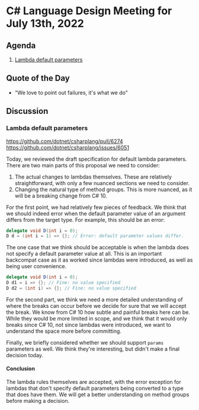 # C# Language Design Meeting for July 13th, 2022

## Agenda

1. [Lambda default parameters](#lambda-default-parameters)

## Quote of the Day

- "We love to point out failures, it's what we do"

## Discussion

### Lambda default parameters

https://github.com/dotnet/csharplang/pull/6274  
https://github.com/dotnet/csharplang/issues/6051

Today, we reviewed the draft specification for default lambda parameters. There are two main parts of this proposal we need to consider:

1. The actual changes to lambdas themselves. These are relatively straightforward, with only a few nuanced sections we need to consider.
2. Changing the natural type of method groups. This is more nuanced, as it will be a breaking change from C# 10.

For the first point, we had relatively few pieces of feedback. We think that we should indeed error when the default parameter value of an argument
differs from the target type. For example, this should be an error:

```cs
delegate void D(int i = 0);
D d = (int i = 1) => {}; // Error: default parameter values differ.
```

The one case that we think should be acceptable is when the lambda does not specify a default parameter value at all. This is an important backcompat
case as it as worked since lambdas were introduced, as well as being user convenience.

```cs
delegate void D(int i = 0);
D d1 = i => {}; // Fine: no value specified
D d2 = (int i) => {}; // Fine: no value specified
```

For the second part, we think we need a more detailed understanding of where the breaks can occur before we decide for sure that we will accept the
break. We know from C# 10 how subtle and painful breaks here can be. While they would be more limited in scope, and we think that it would only breaks
since C# 10, not since lambdas were introduced, we want to understand the space more before committing.

Finally, we briefly considered whether we should support `params` parameters as well. We think they're interesting, but didn't make a final decision today.

#### Conclusion

The lambda rules themselves are accepted, with the error exception for lambdas that don't specify default parameters being converted to a type that does
have them. We will get a better understanding on method groups before making a decision.
